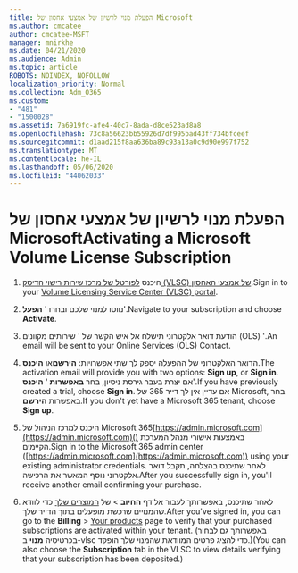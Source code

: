 ```yaml
---
title: הפעלת מנוי לרשיון של אמצעי אחסון של Microsoft
ms.author: cmcatee
author: cmcatee-MSFT
manager: mnirkhe
ms.date: 04/21/2020
ms.audience: Admin
ms.topic: article
ROBOTS: NOINDEX, NOFOLLOW
localization_priority: Normal
ms.collection: Adm_O365
ms.custom:
- "481"
- "1500028"
ms.assetid: 7a6919fc-afe4-40c7-8ada-d8ce523ad8a8
ms.openlocfilehash: 73c8a56623bb55926d7df995bad43ff734bfceef
ms.sourcegitcommit: d1aad215f8aa636ba89c93a13a0c9d90e997f752
ms.translationtype: MT
ms.contentlocale: he-IL
ms.lasthandoff: 05/06/2020
ms.locfileid: "44062033"
---
```

# <a name="activating-a-microsoft-volume-license-subscription"></a><span data-ttu-id="79fcb-102">הפעלת מנוי לרשיון של אמצעי אחסון של Microsoft</span><span class="sxs-lookup"><span data-stu-id="79fcb-102">Activating a Microsoft Volume License Subscription</span></span>

1. <span data-ttu-id="79fcb-103">היכנס [לפורטל של מרכז שירות רישוי הדיסק (VLSC) של אמצעי האחסון](https://go.microsoft.com/fwlink/p/?LinkId=329762).</span><span class="sxs-lookup"><span data-stu-id="79fcb-103">Sign in to your [Volume Licensing Service Center (VLSC) portal](https://go.microsoft.com/fwlink/p/?LinkId=329762).</span></span>

2. <span data-ttu-id="79fcb-104">נווטו למנוי שלכם ובחרו ' **הפעל**'.</span><span class="sxs-lookup"><span data-stu-id="79fcb-104">Navigate to your subscription and choose **Activate**.</span></span>

3. <span data-ttu-id="79fcb-105">הודעת דואר אלקטרוני תישלח אל איש הקשר של ' שירותים מקוונים (OLS) '.</span><span class="sxs-lookup"><span data-stu-id="79fcb-105">An email will be sent to your Online Services (OLS) Contact.</span></span>

4. <span data-ttu-id="79fcb-106">הדואר האלקטרוני של ההפעלה יספק לך שתי אפשרויות: **הירשם**או **היכנס**.</span><span class="sxs-lookup"><span data-stu-id="79fcb-106">The activation email will provide you with two options: **Sign up**, or **Sign in**.</span></span> <span data-ttu-id="79fcb-107">אם יצרת בעבר גירסת ניסיון, בחר **באפשרות ' היכנס**'.</span><span class="sxs-lookup"><span data-stu-id="79fcb-107">If you have previously created a trial, choose **Sign in**.</span></span> <span data-ttu-id="79fcb-108">אם עדיין אין לך דייר 365 של Microsoft, בחר באפשרות **הירשם**.</span><span class="sxs-lookup"><span data-stu-id="79fcb-108">If you don't yet have a Microsoft 365 tenant, choose **Sign up**.</span></span>

5. <span data-ttu-id="79fcb-109">היכנס למרכז הניהול של Microsoft 365[https://admin.microsoft.com](https://admin.microsoft.com)() באמצעות אישורי מנהל המערכת הקיימים.</span><span class="sxs-lookup"><span data-stu-id="79fcb-109">Sign in to the Microsoft 365 admin center ([https://admin.microsoft.com](https://admin.microsoft.com)) using your existing administrator credentials.</span></span> <span data-ttu-id="79fcb-110">לאחר שתיכנס בהצלחה, תקבל דואר אלקטרוני נוסף המאשר את הרכישה.</span><span class="sxs-lookup"><span data-stu-id="79fcb-110">After you successfully sign in, you'll receive another email confirming your purchase.</span></span>

6. <span data-ttu-id="79fcb-111">לאחר שתיכנס, באפשרותך לעבור אל דף **החיוב** \> של [המוצרים שלך](https://go.microsoft.com/fwlink/p/?linkid=842054) כדי לוודא שהמנויים שרכשת מופעלים בתוך הדייר שלך.</span><span class="sxs-lookup"><span data-stu-id="79fcb-111">After you've signed in, you can go to the **Billing** \> [Your products](https://go.microsoft.com/fwlink/p/?linkid=842054) page to verify that your purchased subscriptions are activated within your tenant.</span></span> <span data-ttu-id="79fcb-112">(באפשרותך גם לבחור בכרטיסיה **מנוי** ב-vlsc כדי להציג פרטים המוודאת שהמנוי שלך הופקד.)</span><span class="sxs-lookup"><span data-stu-id="79fcb-112">(You can also choose the **Subscription** tab in the VLSC to view details verifying that your subscription has been deposited.)</span></span>
